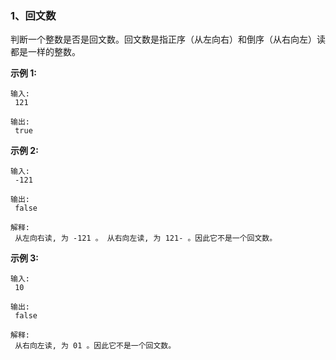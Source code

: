 ### 1、回文数

判断一个整数是否是回文数。回文数是指正序（从左向右）和倒序（从右向左）读都是一样的整数。

**示例 1:**

```
输入:
 121

输出:
 true
```

**示例 2:**

```
输入:
 -121

输出:
 false

解释:
 从左向右读, 为 -121 。 从右向左读, 为 121- 。因此它不是一个回文数。
```

**示例 3:**

```
输入:
 10

输出:
 false

解释:
 从右向左读, 为 01 。因此它不是一个回文数。
```



